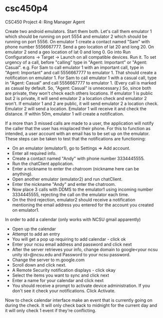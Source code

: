 csc450p4
========

CSC450 Project 4: Ring Manager Agent

Create two android emulators.
Start them both.
Let's call them emulator 1 which should be running on port 5554 and emulator 2 which should be running on port 5556.
On emulator 1 create a contact named "Sam" with phone number 5556667777.
Send a geo location of lat 20 and long 20.
On emulator 2 send a geo location of lat 0 and long 0.
Go into Run Configurations -> Target -> Launch on all compatible devices.
Run it.
To set urgency of a call, before "calling" type in "Agent: Important" or "Agent: Casual".
e.g. For Sam to call emulator 1 with an important call, type in "Agent: Important" and call 5556667777 to emulator 1.
That should create a notification on emulator 1.
For Sam to call emulator 1 with a casual call, type in "Agent: Casual" and call 5556667777 to emulator 1.
(Every call is marked as casual by default. So, "Agent: Casual" is unnecessary.)
So, since both are private, they won't check each others locations.
If emulator 1 is public but 2 is private, it will send emulator 2 a location check and emulator 2 won't.
If emulator 1 and 2 are public, it will send emulator 2 a location check. Emulator 2 will send a location. Emulator 1 will receive it and check the distance. If within 50m, emulator 1 will create a notification.

If a more than 3 missed calls are made to a user, the application will notify the caller that the user has misplaced their phone. For this to function as intended, a user account with an email has to be set up on the emulator. These steps can be taken to test that the notifications are functioning: 
* On an emulator (emulator1), go to Settings => Add account.
* Enter all required info. 
* Create a contact named "Andy" with phone number 3334445555.
* Run the chatClient application.
* Enter a nickname to enter the chatroom (nickname here can be anything).
* Open another emulator (emulator2) and run chatClient. 
* Enter the nickname "Andy" and enter the chatroom.
* Now place 3 calls with DDMS to the emulator1 using incoming number 3334445555, rejecting the call on the emulator each time.
* On the third rejection, emulator2 should receive a notification mentioning the email address you entered for the account you created on emulator1. 

In order to add a calendar (only works with NCSU gmail apparently)
* Open up the calendar
* Attempt to add an entry
* You will get a pop up requiring to add calendar - click ok
* Enter your ncsu email address and password and click next
* After the server retrieves your info, change domain to google\<your ncsu unity id>@ncsu.edu and Password to your ncsu password.
* Change the server to m.google.com
* Scroll down and click next.
* A Remote Security notification displays - click okay
* Select the items you want to sync and click next
* Enter a name for your calendar and click next
* You should receive a prompt to activate device administration. If you
don't see it check your notifications. Click Activate.

Now to check calendar interface make an event that is currently going
on during the check.  It will only check back to midnight for the
current day and it will only check 1 event if they're conflicting. 

